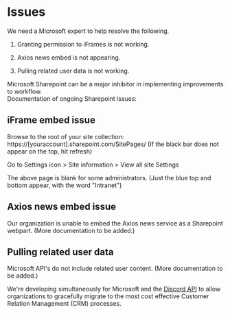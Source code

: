 # Issues

We need a Microsoft expert to help resolve the following.

1. Granting permission to iFrames is not working.

2. Axios news embed is not appearing.

3. Pulling related user data is not working.

Microsoft Sharepoint can be a major inhibitor in implementing improvements to workflow.  
Documentation of ongoing Sharepoint issues:

## iFrame embed issue

Browse to the root of your site collection:
https://[youraccount].sharepoint.com/SitePages/
(If the black bar does not appear on the top, hit refresh)

Go to Settings icon > Site information > View all site Settings

The above page is blank for some administrators. 
(Just the blue top and bottom appear, with the word "Intranet")

<!--
When it works, adding websites to the approved list had no effect.
Make sure you start from the SitePages root above.
-->

## Axios news embed issue

Our organization is unable to embed the Axios news service as a Sharepoint webpart. (More documentation to be added.)


## Pulling related user data

Microsoft API's do not include related user content. (More documentation to be added.)

We're developing simultaneously for Microsoft and the [Discord API](https://discord.com/developers/docs/intro) to allow organizations to gracefully migrate to the most cost effective Customer Relation Management (CRM) processes.